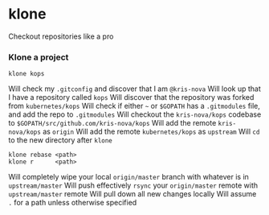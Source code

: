# klone

Checkout repositories like a pro

### Klone a project

```
klone kops
```

Will check my `.gitconfig` and discover that I am `@kris-nova`
Will look up that I have a repository called `kops`
Will discover that the repository was forked from `kubernetes/kops`
Will check if either `~` or `$GOPATH` has a `.gitmodules` file, and add the repo to `.gitmodules`
Will checkout the `kris-nova/kops` codebase to `$GOPATH/src/github.com/kris-nova/kops`
Will add the remote `kris-nova/kops` as `origin`
Will add the remote `kubernetes/kops` as `upstream`
Will `cd` to the new directory after `klone`

```
klone rebase <path>
klone r      <path>
```

Will completely wipe your local `origin/master` branch with whatever is in `upstream/master`
Will push effectively `rsync` your `origin/master` remote with `upstream/master` remote
Will pull down all new changes locally
Will assume `.` for a path unless otherwise specified
